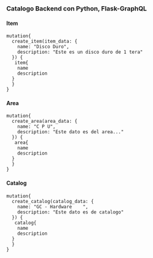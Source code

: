 ### Catalogo Backend con Python, Flask-GraphQL

#### Item

```
mutation{
  create_item(item_data: {
    name: "Disco Duro",
    description: "Este es un disco duro de 1 tera"
  }) {
   item{
    name
    description
  }
  }
}
```

#### Area

```
mutation{
  create_area(area_data: {
    name: "C P U",
    description: "Este dato es del area..."
  }) {
   area{
    name
    description
  }
  }
}
```

#### Catalog

```
mutation{
  create_catalog(catalog_data: {
    name: "GC - Hardware	",
    description: "Este dato es de catalogo"
  }) {
   catalog{
    name
    description
  }
  }
}
```
